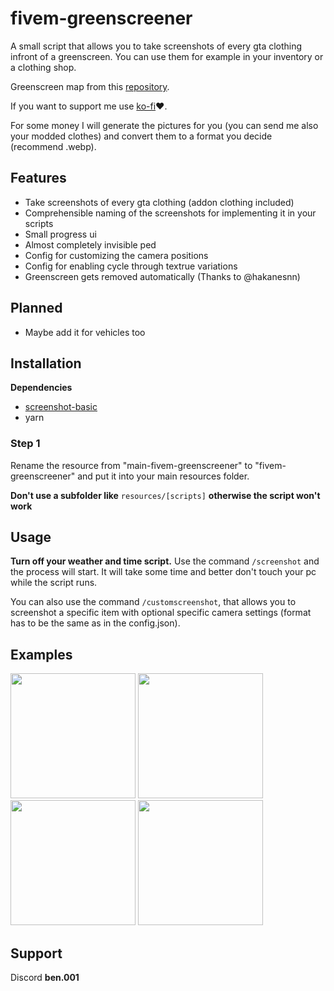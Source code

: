 # fivem-greenscreener
A small script that allows you to take screenshots of every gta clothing infront of a greenscreen.
You can use them for example in your inventory or a clothing shop.

Greenscreen map from this [repository](https://github.com/Stuyk/altv-greenscreener).

If you want to support me use [ko-fi](https://ko-fi.com/bentix)❤️​.

For some money I will generate the pictures for you (you can send me also your modded clothes) and convert them to a format you decide (recommend .webp). 

## Features
- Take screenshots of every gta clothing (addon clothing included)
- Comprehensible naming of the screenshots for implementing it in your scripts
- Small progress ui
- Almost completely invisible ped
- Config for customizing the camera positions
- Config for enabling cycle through textrue variations
- Greenscreen gets removed automatically (Thanks to @hakanesnn)

## Planned
- Maybe add it for vehicles too

## Installation
**Dependencies**
- [screenshot-basic](https://github.com/citizenfx/screenshot-basic)
- yarn

### Step 1
Rename the resource from "main-fivem-greenscreener" to "fivem-greenscreener" and put it into your main resources folder.

**Don't use a subfolder like** `resources/[scripts]` **otherwise the script won't work**

## Usage
**Turn off your weather and time script.**
Use the command `/screenshot` and the process will start.
It will take some time and better don't touch your pc while the script runs.

You can also use the command `/customscreenshot`, that allows you to screenshot a specific item with optional specific camera settings (format has to be the same as in the config.json).

## Examples
<img src="https://i.imgur.com/2WJyGgy.png" width="200"> <img src="https://i.imgur.com/aAQwU4d.png" width="200">
<img src="https://i.imgur.com/EqY5Inu.png" width="200"> <img src="https://i.imgur.com/ctTF9M9.png" width="200">

## Support
Discord **ben.001**

